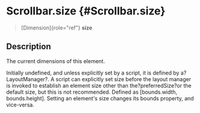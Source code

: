 Scrollbar.size {#Scrollbar.size}
==============

> [Dimension]{role="ref"} **size**

Description
-----------

The current dimensions of this element.

Initially undefined, and unless explicitly set by a script, it is
defined by a?LayoutManager?. A script can explicitly set size before the
layout manager is invoked to establish an element size other than
the?preferredSize?or the default size, but this is not recommended.
Defined as \[bounds.width, bounds.height\]. Setting an element\'s size
changes its bounds property, and vice-versa.
